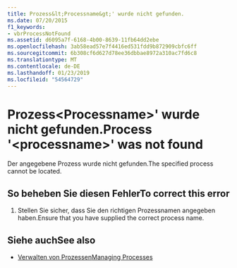 ```yaml
---
title: Prozess&lt;Processname&gt;' wurde nicht gefunden.
ms.date: 07/20/2015
f1_keywords:
- vbrProcessNotFound
ms.assetid: d6095a7f-6168-4b00-8639-11fb64dd2ebe
ms.openlocfilehash: 3ab58ead57e7f4416ed531fdd9b872909cbfc6ff
ms.sourcegitcommit: 6b308cf6d627d78ee36dbbae8972a310ac7fd6c8
ms.translationtype: MT
ms.contentlocale: de-DE
ms.lasthandoff: 01/23/2019
ms.locfileid: "54564729"
---
```

# <a name="process-ltprocessnamegt-was-not-found"></a><span data-ttu-id="eafdd-102">Prozess&lt;Processname&gt;' wurde nicht gefunden.</span><span class="sxs-lookup"><span data-stu-id="eafdd-102">Process '&lt;processname&gt;' was not found</span></span>
<span data-ttu-id="eafdd-103">Der angegebene Prozess wurde nicht gefunden.</span><span class="sxs-lookup"><span data-stu-id="eafdd-103">The specified process cannot be located.</span></span>  
  
## <a name="to-correct-this-error"></a><span data-ttu-id="eafdd-104">So beheben Sie diesen Fehler</span><span class="sxs-lookup"><span data-stu-id="eafdd-104">To correct this error</span></span>  
  
1.  <span data-ttu-id="eafdd-105">Stellen Sie sicher, dass Sie den richtigen Prozessnamen angegeben haben.</span><span class="sxs-lookup"><span data-stu-id="eafdd-105">Ensure that you have supplied the correct process name.</span></span>  
  
## <a name="see-also"></a><span data-ttu-id="eafdd-106">Siehe auch</span><span class="sxs-lookup"><span data-stu-id="eafdd-106">See also</span></span>
- [<span data-ttu-id="eafdd-107">Verwalten von Prozessen</span><span class="sxs-lookup"><span data-stu-id="eafdd-107">Managing Processes</span></span>](https://msdn.microsoft.com/library/ef2f9767-330b-49f3-aa33-8574c241b9d2)
